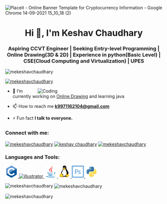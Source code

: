 ![Placeit - Online Banner Template for Cryptocurrency Information - Google Chrome 14-09-2021 15_10_18 (2)](https://user-images.githubusercontent.com/89526270/133236758-16a72bb7-b018-4fea-8f11-492c1b547b8b.png)


<h1 align="center">Hi 👋, I'm Keshav Chaudhary</h1>
<h3 align="center">Aspiring CCVT Engineer | Seeking Entry-level Programming | Online Drawing(3D & 2D) | Experience in python(Basic Level) | CSE(Cloud Computing and Virtualization) | UPES</h3>

<p align="left"> <img src="https://komarev.com/ghpvc/?username=mekeshavchaudhary&label=Profile%20views&color=0e75b6&style=flat" alt="mekeshavchaudhary" /> </p>

<p align="left"> <a href="https://github.com/ryo-ma/github-profile-trophy"><img src="https://github-profile-trophy.vercel.app/?username=mekeshavchaudhary" alt="mekeshavchaudhary" /></a> </p>

<img align="right" alt="Coding" width="400" src="">

- 🔭 I’m currently working on [Online Drawing](https://drive.google.com/drive/folders/1nPw3xsd9gYK3IHSr-n0Wd2hLMGrGT7fz?usp=sharing) and learning java

- 📫 How to reach me **k9971162104@gmail.com**

- ⚡ Fun fact **I talk to everyone.**

<h3 align="left">Connect with me:</h3>
<p align="left">
<a href="https://linkedin.com/in/mekeshavchaudhary" target="blank"><img align="center" src="https://raw.githubusercontent.com/rahuldkjain/github-profile-readme-generator/master/src/images/icons/Social/linked-in-alt.svg" alt="mekeshavchaudhary" height="30" width="40" /></a>
<a href="https://fb.com/keshav chaudhary" target="blank"><img align="center" src="https://raw.githubusercontent.com/rahuldkjain/github-profile-readme-generator/master/src/images/icons/Social/facebook.svg" alt="keshav chaudhary" height="30" width="40" /></a>
<a href="https://instagram.com/mekeshavchaudhary" target="blank"><img align="center" src="https://raw.githubusercontent.com/rahuldkjain/github-profile-readme-generator/master/src/images/icons/Social/instagram.svg" alt="mekeshavchaudhary" height="30" width="40" /></a>
</p>

<h3 align="left">Languages and Tools:</h3>
<p align="left"> <a href="https://www.cprogramming.com/" target="_blank"> <img src="https://raw.githubusercontent.com/devicons/devicon/master/icons/c/c-original.svg" alt="c" width="40" height="40"/> </a> <a href="https://www.adobe.com/in/products/illustrator.html" target="_blank"> <img src="https://www.vectorlogo.zone/logos/adobe_illustrator/adobe_illustrator-icon.svg" alt="illustrator" width="40" height="40"/> </a> <a href="https://www.java.com" target="_blank"> <img src="https://raw.githubusercontent.com/devicons/devicon/master/icons/java/java-original.svg" alt="java" width="40" height="40"/> </a> <a href="https://www.linux.org/" target="_blank"> <img src="https://raw.githubusercontent.com/devicons/devicon/master/icons/linux/linux-original.svg" alt="linux" width="40" height="40"/> </a> <a href="https://www.photoshop.com/en" target="_blank"> <img src="https://raw.githubusercontent.com/devicons/devicon/master/icons/photoshop/photoshop-line.svg" alt="photoshop" width="40" height="40"/> </a> <a href="https://www.python.org" target="_blank"> <img src="https://raw.githubusercontent.com/devicons/devicon/master/icons/python/python-original.svg" alt="python" width="40" height="40"/> </a> </p>

<p><img align="left" src="https://github-readme-stats.vercel.app/api/top-langs?username=mekeshavchaudhary&show_icons=true&locale=en&layout=compact" alt="mekeshavchaudhary" /></p>

<p>&nbsp;<img align="center" src="https://github-readme-stats.vercel.app/api?username=mekeshavchaudhary&show_icons=true&locale=en" alt="mekeshavchaudhary" /></p>

<p><img align="center" src="https://github-readme-streak-stats.herokuapp.com/?user=mekeshavchaudhary&" alt="mekeshavchaudhary" /></p>
